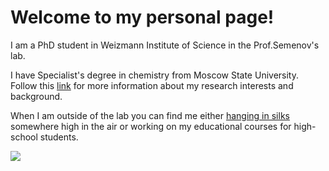 





# Welcome to my personal page!

I am a PhD student in Weizmann Institute of Science in the Prof.Semenov's lab. 

I have Specialist's degree in chemistry from Moscow State University. Follow this [link](research.md) for more information about my research interests and background. 

When I am outside of the lab you can find me either [hanging in silks](silks.md) somewhere high in the air or working on my educational courses for high-school students.

![](https://www.onepointesolutions.com/wp-content/uploads/2022/05/5-Types-of-Chemistry.jpg)

